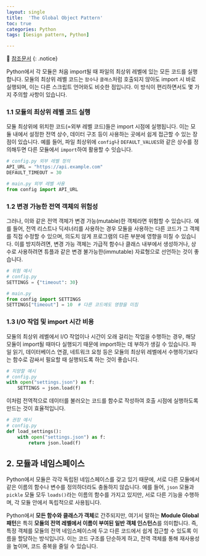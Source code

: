 ```yaml
---
layout: single
title:  'The Global Object Pattern'
toc: true
categories: Python
tags: [Gesign pattern, Python]

---
```


📜 [참조문서](https://python-patterns.guide/python/module-globals/)
{: .notice}

Python에서 각 모듈은 처음 import될 때 파일의 최상위 레벨에 있는 모든 코드를 실행합니다. 모듈의 최상위 레벨 코드는 `함수`나 `클래스`처럼 호출되지 않아도 import 시 바로 실행되며, 이는 다른 스크립트 언어와도 비슷한 점입니다. 이 방식이 편리하면서도 몇 가지 주의할 사항이 있습니다.

### 1.1 모듈의 최상위 레벨 코드 실행

모듈 최상위에 위치한 코드(=외부 레벨 코드)들은 import 시점에 실행됩니다. 이는 모듈 내에서 설정한 전역 상수, 데이터 구조 등이 사용하는 곳에서 쉽게 접근할 수 있는 장점이 있습니다. 예를 들어, 파일 최상위에 `config`나 `DEFAULT_VALUES`와 같은 상수를 정의해두면 다른 모듈에서 `import`하여 활용할 수 잇습니다.

   ```python
   # config.py 외부 레벨 정의
   API_URL = "https://api.example.com"
   DEFAULT_TIMEOUT = 30
   ```

   ```python
   # main.py 외부 레벨 사용
   from config import API_URL
   ```

### 1.2 **변경 가능한 전역 객체의 위험성**
그러나, 이와 같은 전역 객체가 변경 가능(mutable)한 객체라면 위험할 수 있습니다. 예를 들어, 전역 리스트나 딕셔너리를 사용하는 경우 모듈을 사용하는 다른 코드가 그 객체를 직접 수정할 수 있으며, 의도치 않게 프로그램의 다른 부분에 영향을 미칠 수 있습니다. 이를 방지하려면, 변경 가능 객체는 가급적 함수나 클래스 내부에서 생성하거나, 상수로 사용하려면 튜플과 같은 변경 불가능한(immutable) 자료형으로 선언하는 것이 좋습니다.

   ```python
   # 위험 예시
   # config.py
   SETTINGS = {"timeout": 30}

   # main.py
   from config import SETTINGS
   SETTINGS["timeout"] = 10  # 다른 코드에도 영향을 미침
   ```

### 1.3 **I/O 작업 및 import 시간 비용**
모듈의 최상위 레벨에서 I/O 작업이나 시간이 오래 걸리는 작업을 수행하는 경우, 해당 모듈이 import될 때마다 실행되기 때문에 import하는 데 부하가 생길 수 있습니다. 파일 읽기, 데이터베이스 연결, 네트워크 요청 등은 모듈의 최상위 레벨에서 수행하기보다는 함수로 감싸서 필요할 때 실행되도록 하는 것이 좋습니다.

   ```python
   # 지양할 예시
   # config.py
   with open("settings.json") as f:
       SETTINGS = json.load(f)
   ```

이처럼 전역적으로 데이터를 불러오는 코드를 함수로 작성하여 호출 시점에 실행하도록 만드는 것이 효율적입니다.

   ```python
   # 권장 예시
   # config.py
   def load_settings():
       with open("settings.json") as f:
           return json.load(f)
   ```



## 2. 모듈과 네임스페이스

Python에서 모듈은 각각 독립된 네임스페이스를 갖고 있기 때문에, 서로 다른 모듈에서 같은 이름의 함수나 변수를 정의하더라도 충돌하지 않습니다. 예를 들어, `json` 모듈과 `pickle` 모듈 모두 `loads()`라는 이름의 함수를 가지고 있지만, 서로 다른 기능을 수행하며, 각 모듈 안에서 독립적으로 사용됩니다. 

Python에서 **모든 함수와 클래스가 객체**로 간주되지만, 여기서 말하는 **Module Global 패턴**은 특히 **모듈의 전역 레벨에서 이름이 부여된 일반 객체 인스턴스**를 의미합니다. 즉, 특정 객체를 모듈의 전역 네임스페이스에 두고 다른 코드에서 쉽게 접근할 수 있도록 이름을 할당하는 방식입니다. 이는 코드 구조를 단순하게 하고, 전역 객체를 통해 재사용성을 높이며, 코드 중복을 줄일 수 있습니다.